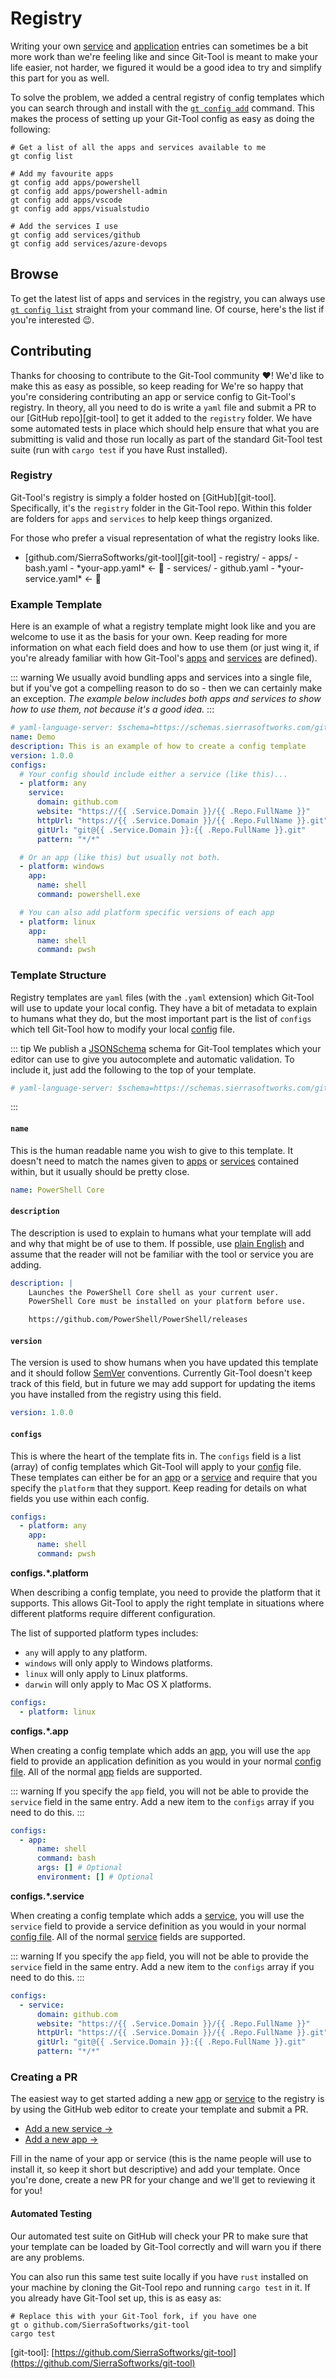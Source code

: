 # Registry

Writing your own [service](services.md) and [application](apps.md) entries can sometimes be a bit more work than we're feeling like and since Git-Tool is meant to make your life easier, not harder, we figured it would be a good idea to try and simplify this part for you as well.

To solve the problem, we added a central registry of config templates which you can search through and install with the [`gt config add`](../commands/config.md#config-add) command. This makes the process of setting up your Git-Tool config as easy as doing the following:

```text
# Get a list of all the apps and services available to me
gt config list

# Add my favourite apps
gt config add apps/powershell
gt config add apps/powershell-admin
gt config add apps/vscode
gt config add apps/visualstudio

# Add the services I use
gt config add services/github
gt config add services/azure-devops
```

## Browse

To get the latest list of apps and services in the registry, you can always use [`gt config list`](../commands/config.md#config-list) straight from your command line. Of course, here's the list if you're interested :wink:.

## Contributing

Thanks for choosing to contribute to the Git-Tool community :heart:! We'd like to make this as easy as possible, so keep reading for We're so happy that you're considering contributing an app or service config to Git-Tool's registry. In theory, all you need to do is write a `yaml` file and submit a PR to our \[GitHub repo\]\[git-tool\] to get it added to the `registry` folder. We have some automated tests in place which should help ensure that what you are submitting is valid and those run locally as part of the standard Git-Tool test suite \(run with `cargo test` if you have Rust installed\).

### Registry

Git-Tool's registry is simply a folder hosted on \[GitHub\]\[git-tool\]. Specifically, it's the `registry` folder in the Git-Tool repo. Within this folder are folders for `apps` and `services` to help keep things organized.

For those who prefer a visual representation of what the registry looks like.

 - \[github.com/SierraSoftworks/git-tool\]\[git-tool\] - registry/ - apps/ - bash.yaml - \*your-app.yaml\* ← :rocket: - services/ - github.yaml - \*your-service.yaml\* ← :rocket:

### Example Template

Here is an example of what a registry template might look like and you are welcome to use it as the basis for your own. Keep reading for more information on what each field does and how to use them \(or just wing it, if you're already familiar with how Git-Tool's [apps](apps.md) and [services](services.md) are defined\).

::: warning We usually avoid bundling apps and services into a single file, but if you've got a compelling reason to do so - then we can certainly make an exception. _The example below includes both apps and services to show how to use them, not because it's a good idea._ :::

```yaml
# yaml-language-server: $schema=https://schemas.sierrasoftworks.com/git-tool/v1/template.schema.json
name: Demo
description: This is an example of how to create a config template
version: 1.0.0
configs:
  # Your config should include either a service (like this)...
  - platform: any
    service:
      domain: github.com
      website: "https://{{ .Service.Domain }}/{{ .Repo.FullName }}"
      httpUrl: "https://{{ .Service.Domain }}/{{ .Repo.FullName }}.git"
      gitUrl: "git@{{ .Service.Domain }}:{{ .Repo.FullName }}.git"
      pattern: "*/*"

  # Or an app (like this) but usually not both.
  - platform: windows
    app:
      name: shell
      command: powershell.exe

  # You can also add platform specific versions of each app
  - platform: linux
    app:
      name: shell
      command: pwsh
```

### Template Structure

Registry templates are `yaml` files \(with the `.yaml` extension\) which Git-Tool will use to update your local config. They have a bit of metadata to explain to humans what they do, but the most important part is the list of `configs` which tell Git-Tool how to modify your local [config](./) file.

::: tip We publish a [JSONSchema](https://json-schema.org) schema for Git-Tool templates which your editor can use to give you autocomplete and automatic validation. To include it, just add the following to the top of your template.

```yaml
# yaml-language-server: $schema=https://schemas.sierrasoftworks.com/git-tool/v1/template.schema.json
```

:::

#### `name`

This is the human readable name you wish to give to this template. It doesn't need to match the names given to [apps](apps.md) or [services](services.md) contained within, but it usually should be pretty close.

```yaml
name: PowerShell Core
```

#### `description`

The description is used to explain to humans what your template will add and why that might be of use to them. If possible, use [plain English](https://en.wikipedia.org/wiki/Plain_English) and assume that the reader will not be familiar with the tool or service you are adding.

```yaml
description: |
    Launches the PowerShell Core shell as your current user.
    PowerShell Core must be installed on your platform before use.

    https://github.com/PowerShell/PowerShell/releases
```

#### `version`

The version is used to show humans when you have updated this template and it should follow [SemVer](https://semver.org) conventions. Currently Git-Tool doesn't keep track of this field, but in future we may add support for updating the items you have installed from the registry using this field.

```yaml
version: 1.0.0
```

#### `configs`

This is where the heart of the template fits in. The `configs` field is a list \(array\) of config templates which Git-Tool will apply to your [config](./) file. These templates can either be for an [app](apps.md) or a [service](services.md) and require that you specify the `platform` that they support. Keep reading for details on what fields you use within each config.

```yaml
configs:
  - platform: any
    app:
      name: shell
      command: pwsh
```

**configs.\*.platform**

When describing a config template, you need to provide the platform that it supports. This allows Git-Tool to apply the right template in situations where different platforms require different configuration.

The list of supported platform types includes:

* `any` will apply to any platform.
* `windows` will only apply to Windows platforms.
* `linux` will only apply to Linux platforms.
* `darwin` will only apply to Mac OS X platforms.

```yaml
configs:
  - platform: linux
```

**configs.\*.app**

When creating a config template which adds an [app](apps.md), you will use the `app` field to provide an application definition as you would in your normal [config file](apps.md). All of the normal [app](apps.md) fields are supported.

::: warning If you specify the `app` field, you will not be able to provide the `service` field in the same entry. Add a new item to the `configs` array if you need to do this. :::

```yaml
configs:
  - app:
      name: shell
      command: bash
      args: [] # Optional
      environment: [] # Optional
```

**configs.\*.service**

When creating a config template which adds a [service](services.md), you will use the `service` field to provide a service definition as you would in your normal [config file](services.md). All of the normal [service](services.md) fields are supported.

::: warning If you specify the `app` field, you will not be able to provide the `service` field in the same entry. Add a new item to the `configs` array if you need to do this. :::

```yaml
configs:
  - service:
      domain: github.com
      website: "https://{{ .Service.Domain }}/{{ .Repo.FullName }}"
      httpUrl: "https://{{ .Service.Domain }}/{{ .Repo.FullName }}.git"
      gitUrl: "git@{{ .Service.Domain }}:{{ .Repo.FullName }}.git"
      pattern: "*/*"
```

### Creating a PR

The easiest way to get started adding a new [app](apps.md) or [service](services.md) to the registry is by using the GitHub web editor to create your template and submit a PR.

* [Add a new service →](https://github.com/SierraSoftworks/git-tool/new/main/registry/services)
* [Add a new app →](https://github.com/SierraSoftworks/git-tool/new/main/registry/apps)

Fill in the name of your app or service \(this is the name people will use to install it, so keep it short but descriptive\) and add your template. Once you're done, create a new PR for your change and we'll get to reviewing it for you!

#### Automated Testing

Our automated test suite on GitHub will check your PR to make sure that your template can be loaded by Git-Tool correctly and will warn you if there are any problems.

You can also run this same test suite locally if you have `rust` installed on your machine by cloning the Git-Tool repo and running `cargo test` in it. If you already have Git-Tool set up, this is as easy as:

```text
# Replace this with your Git-Tool fork, if you have one
gt o github.com/SierraSoftworks/git-tool
cargo test
```

\[git-tool\]: [https://github.com/SierraSoftworks/git-tool](https://github.com/SierraSoftworks/git-tool)

